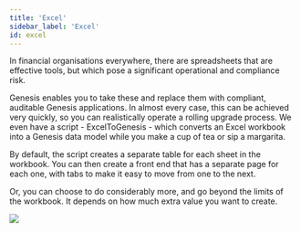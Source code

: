 ```yaml
---
title: 'Excel'
sidebar_label: 'Excel'
id: excel
---
```


In financial organisations everywhere, there are spreadsheets that are effective tools, but which pose a significant operational and compliance risk.

Genesis enables you to take these and replace them with compliant, auditable Genesis applications. In almost every case, this can be achieved very quickly, so you can realistically operate a rolling upgrade process. We even have a script - ExcelToGenesis - which converts an Excel workbook into a Genesis data model while you make a cup of tea or sip a margarita.

By default, the script creates a separate table for each sheet in the workbook. You can then create a front end that has a separate page for each one, with tabs to make it easy to move from one to the next.

Or, you can choose to do considerably more, and go beyond the limits of the workbook. It depends on how much extra value you want to create. 

![](/img/new-excel-example.png)


